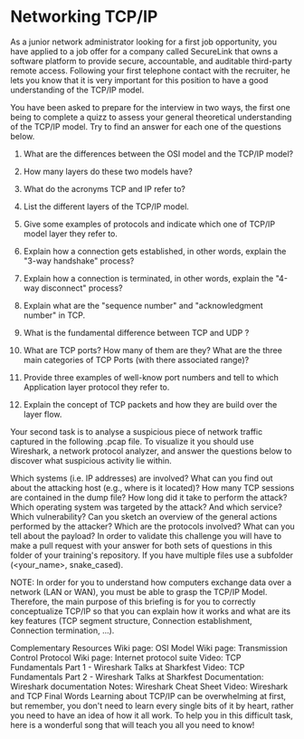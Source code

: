 #             Networking        TCP/IP

As a junior network administrator looking for a first job opportunity, you have applied to a job offer for a company called SecureLink that owns a software platform to provide secure, accountable, and auditable third-party remote access. Following your first telephone contact with the recruiter, he lets you know that it is very important for this position to have a good understanding of the TCP/IP model.

You have been asked to prepare for the interview in two ways, the first one being to complete a quizz to assess your general theoretical understanding of the TCP/IP model. Try to find an answer for each one of the questions below.

1. What are the differences between the OSI model and the TCP/IP model?

2. How many layers do these two models have?

3. What do the acronyms TCP and IP refer to?

4. List the different layers of the TCP/IP model.

5. Give some examples of protocols and indicate which one of TCP/IP model layer they refer to.

6. Explain how a connection gets established, in other words, explain the "3-way handshake" process?

7. Explain how a connection is terminated, in other words, explain the "4-way disconnect" process?

8. Explain what are the "sequence number" and "acknowledgment number" in TCP.

9. What is the fundamental difference between TCP and UDP ?

10. What are TCP ports? How many of them are they? What are the three main categories of TCP Ports (with there associated range)?

11. Provide three examples of well-know port numbers and tell to which Application layer protocol they refer to.

12. Explain the concept of TCP packets and how they are build over the layer flow.

Your second task is to analyse a suspicious piece of network traffic captured in the following .pcap file. To visualize it you should use Wireshark, a network protocol analyzer, and answer the questions below to discover what suspicious activity lie within.

Which systems (i.e. IP addresses) are involved?
What can you find out about the attacking host (e.g., where is it located)?
How many TCP sessions are contained in the dump file?
How long did it take to perform the attack?
Which operating system was targeted by the attack? And which service? Which vulnerability?
Can you sketch an overview of the general actions performed by the attacker? Which are the protocols involved? What can you tell about the payload?
In order to validate this challenge you will have to make a pull request with your answer for both sets of questions in this folder of your training's repository. If you have multiple files use a subfolder (<your_name>, snake_cased).

NOTE: In order for you to understand how computers exchange data over a network (LAN or WAN), you must be able to grasp the TCP/IP Model. Therefore, the main purpose of this briefing is for you to correctly conceptualize TCP/IP so that you can explain how it works and what are its key features (TCP segment structure, Connection establishment, Connection termination, ...).

Complementary Resources
Wiki page: OSI Model
Wiki page: Transmission Control Protocol
Wiki page: Internet protocol suite
Video: TCP Fundamentals Part 1 - Wireshark Talks at Sharkfest
Video: TCP Fundamentals Part 2 - Wireshark Talks at Sharkfest
Documentation: Wireshark documentation
Notes: Wireshark Cheat Sheet
Video: Wireshark and TCP
Final Words
Learning about TCP/IP can be overwhelming at first, but remember, you don't need to learn every single bits of it by heart, rather you need to have an idea of how it all work. To help you in this difficult task, here is a wonderful song that will teach you all you need to know!

